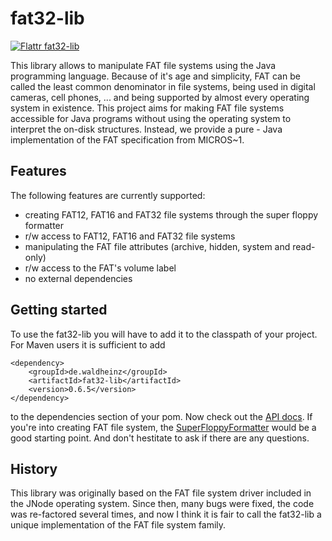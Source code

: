 fat32-lib
=========

[![Flattr fat32-lib](http://api.flattr.com/button/flattr-badge-large.png)](https://flattr.com/submit/auto?user_id=waldheinz&url=https://github.com/waldheinz/fat32-lib&title=fat32-lib&language=en&tags=github&category=software)

This library allows to manipulate FAT file systems using the Java programming language.
Because of it's age and simplicity, FAT can be called the least common denominator in
file systems, being used in digital cameras, cell phones, ... and being supported by
almost every operating system in existence. This project aims for making FAT file
systems accessible for Java programs without using the operating system to interpret
the on-disk structures. Instead, we provide a pure - Java implementation of the FAT
specification from MICROS~1. 

Features
--------

The following features are currently supported:

  * creating FAT12, FAT16 and FAT32 file systems through the super floppy formatter
  * r/w access to FAT12, FAT16 and FAT32 file systems
  * manipulating the FAT file attributes (archive, hidden, system and read-only)
  * r/w access to the FAT's volume label
  * no external dependencies

Getting started
---------------

To use the fat32-lib you will have to add it to the classpath of your project. For Maven
users it is sufficient to add

~~~~
<dependency>
    <groupId>de.waldheinz</groupId>
    <artifactId>fat32-lib</artifactId>
    <version>0.6.5</version>
</dependency>
~~~~

to the dependencies section of your pom. Now check out the [API docs](http://waldheinz.github.io/fat32-lib/apidocs/). If you're into creating FAT file system, the [SuperFloppyFormatter](http://waldheinz.github.io/fat32-lib/apidocs/de/waldheinz/fs/fat/SuperFloppyFormatter.html) would be a good starting point. And don't hestitate to ask if there are any questions.

History
-------

This library was originally based on the FAT file system driver included in the JNode operating
system. Since then, many bugs were fixed, the code was re-factored several times, and now I think
it is fair to call the fat32-lib a unique implementation of the FAT file system family.
